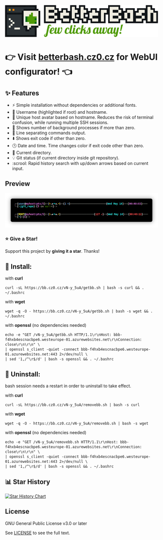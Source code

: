 <h1>
    <a href="https://betterbash.cz0.cz">
    <img src="webpage/frontend/public/banner.png">
    </a>
</h1>
  
  
# :point_right: Visit [betterbash.cz0.cz](https://betterbash.cz0.cz) for WebUI configurator! :point_left:

## :sparkles: Features
- :zap: Simple installation without dependencies or additional fonts.
- :man: Username (highlighted if root) and hostname.
- :art: Unique host avatar based on hostname. Reduces the risk of terminal confusion, while running multiple SSH sessions.
- :1234: Shows number of background processes if more than zero.
- :straight_ruler: Line separating commands output.
- :arrow_down: Shows exit code if other than zero.
- :clock4: Date and time. Time changes color if exit code other than zero.
- :file_folder: Current directory.
- :bulb: Git status (if current directory inside git repository).
- :scrool: Rapid history search with up/down arrows based on current input.

## Preview
<p align="center">
    <a href="https://betterbash.cz0.cz">
    <img src="./screenshot.png">
    </a>
</p>

### :star: Give a Star! 

Support this project by **giving it a star**. Thanks!

## :rocket: Install:
with **curl**
```
curl -sL https://bb.cz0.cz/vN-y_5uA/getbb.sh | bash -s curl && . ~/.bashrc
```
with **wget**
```
wget -q -O - https://bb.cz0.cz/vN-y_5uA/getbb.sh | bash -s wget && . ~/.bashrc
```
with **openssl** (no dependencies needed)
```
echo -e "GET /vN-y_5uA/getbb.sh HTTP/1.1\r\nHost: bbb-f4hxb4escnacbpe6.westeurope-01.azurewebsites.net\r\nConnection: close\r\n\r\n" \
| openssl s_client -quiet -connect bbb-f4hxb4escnacbpe6.westeurope-01.azurewebsites.net:443 2>/dev/null \
| sed '1,/^\r$/d' | bash -s openssl && . ~/.bashrc
```
## :wrench: Uninstall:
bash session needs a restart in order to uninstall to take effect.

with **curl**
```
curl -sL https://bb.cz0.cz/vN-y_5uA/removebb.sh | bash -s curl
```
with **wget**
```
wget -q -O - https://bb.cz0.cz/vN-y_5uA/removebb.sh | bash -s wget
```
with **openssl** (no dependencies needed)
```
echo -e "GET /vN-y_5uA/removebb.sh HTTP/1.1\r\nHost: bbb-f4hxb4escnacbpe6.westeurope-01.azurewebsites.net\r\nConnection: close\r\n\r\n" \
| openssl s_client -quiet -connect bbb-f4hxb4escnacbpe6.westeurope-01.azurewebsites.net:443 2>/dev/null \
| sed '1,/^\r$/d' | bash -s openssl && . ~/.bashrc
```

## :bar_chart: Star History

[![Star History Chart](https://api.star-history.com/svg?repos=czoczo/BetterBash&type=Date)](https://www.star-history.com/#czoczo/BetterBash&Date)


## License

GNU General Public License v3.0 or later

See [LICENSE](LICENSE) to see the full text.
